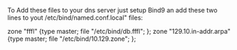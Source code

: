 To Add these files to your dns server just setup Bind9 an add these two lines to yout /etc/bind/named.conf.local" files:

zone "fffl" {type master; file "/etc/bind/db.fffl"; };
zone "129.10.in-addr.arpa" {type master; file "/etc/bind/10.129.zone"; };

